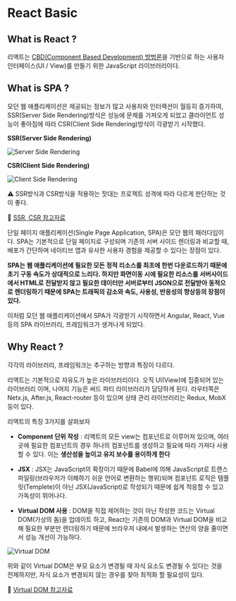 # React Basic

## What is React ?

리액트는 [CBD(Component Based Development) 방법론](https://ko.wikipedia.org/wiki/%EC%BB%B4%ED%8F%AC%EB%84%8C%ED%8A%B8_%EA%B8%B0%EB%B0%98_%EC%86%8C%ED%94%84%ED%8A%B8%EC%9B%A8%EC%96%B4_%EA%B3%B5%ED%95%99)을 기반으로 하는 사용자 인터페이스(UI / View)를 만들기 위한 JavaScript 라이브러리이다.

## What is SPA ?

모던 웹 애플리케이션은 제공되는 정보가 많고 사용자와 인터랙션이 월등히 증가하여, SSR(Server Side Rendering)방식은 성능에 문제를 가져오게 되었고 클라이언트 성능이 좋아짐에 따라 CSR(Client Side Rendering)방식이 각광받기 시작했다.

**SSR(Server Side Rendering)**

![Server Side Rendering](https://user-images.githubusercontent.com/67866773/101499381-8bf44180-39b0-11eb-9cdc-0d44512e38b5.PNG)

**CSR(Client Side Rendering)**

![Client Side Rendering](https://user-images.githubusercontent.com/67866773/101499375-8a2a7e00-39b0-11eb-9ddd-eea19a65eb8b.PNG)

⚠ SSR방식과 CSR방식을 적용하는 잣대는 프로젝트 성격에 따라 다르게 판단하는 것이 좋다.

🎯 [SSR, CSR 참고자료](https://developers.google.com/web/updates/2019/02/rendering-on-the-web?hl=ko)

단일 페이지 애플리케이션(Single Page Application, SPA)은 모던 웹의 패러다임이다. SPA는 기본적으로 단일 페이지로 구성되며 기존의 서버 사이드 렌더링과 비교할 때, 배포가 간단하며 네이티브 앱과 유사한 사용자 경험을 제공할 수 있다는 장점이 있다.

**SPA는 웹 애플리케이션에 필요한 모든 정적 리소스를 최초에 한번 다운로드하기 때문에 초기 구동 속도가 상대적으로 느리다. 하지만 화면이동 시에 필요한 리소스를 서버사이드에서 HTML로 전달받지 않고 필요한 데이터만 서버로부터 JSON으로 전달받아 동적으로 렌더링하기 때문에 SPA는 트래픽의 감소와 속도, 사용성, 반응성의 향상등의 장점이 있다.**

이처럼 모던 웹 애플리케이션에서 SPA가 각광받기 시작하면서 Angular, React, Vue 등의 SPA 라이브러리, 프레임워크가 생겨나게 되었다.

## Why React ?

각각의 라이브러리, 프레임워크는 추구하는 방향과 특징이 다르다.

리액트는 기본적으로 자유도가 높은 라이브러리이다. 오직 UI(View)에 집중되어 있는 라이브러리 이며, 나머지 기능은 써드 파티 라이브러리가 담당하게 된다. 라우터쪽은 Netx.js, After.js, React-router 등이 있으며 상태 관리 라이브러리는 Redux, MobX 등이 있다.

리액트의 특징 3가지를 살펴보자
- **Component 단위 작성** : 리액트의 모든 view는 컴포넌트로 이루어져 있으며, 여러곳에 필요한 컴포넌트의 경우 하나의 컴포넌트를 생성하고 필요에 따라 가져다 사용할 수 있다. 이는 **생산성을 높이고 유지 보수를 용이하게 한다**

- **JSX** : JSX는 JavaScript의 확장이기 때문에 Babel에 의해 JavaScript로 트랜스파일링(브라우저가 이해하기 쉬운 언어로 변환하는 행위)되며 컴포넌트 로직은 템플릿(Templete)이 아닌 JSX(JavaScript)로 작성되기 때문에 쉽게 적응할 수 있고 가독성이 뛰어나다.

- **Virtual DOM 사용** : DOM을 직접 제어하는 것이 아닌 작성한 코드는 Virtual DOM(가상의 돔)을 업데이트 하고, React는 기존의 DOM과 Virtual DOM을 비교해 필요한 부분만 렌더링하기 때문에 브라우저 내에서 발생하는 연산의 양을 줄이면서 성능 개선이 가능하다.

![Virtual DOM](https://user-images.githubusercontent.com/67866773/101502027-ce6b4d80-39b3-11eb-8147-9f199b62741c.PNG)

위와 같이 Virtual DOM은 부모 요소가 변경될 때 자식 요소도 변경될 수 있다는 것을 전제하지만, 자식 요소가 변경되지 않는 경우를 찾아 최적화 할 필요성이 있다.

🎯 [Virtual DOM 참고자료](https://www.youtube.com/watch?v=BYbgopx44vo)


